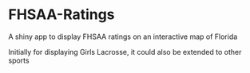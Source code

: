 # FHSAA-Ratings
A shiny app to display FHSAA ratings on an interactive map of Florida

Initially for displaying Girls Lacrosse, it could also be extended to other sports
